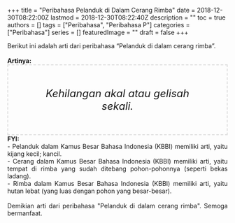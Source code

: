 +++
title = "Peribahasa Pelanduk di Dalam Cerang Rimba"
date = 2018-12-30T08:22:00Z
lastmod = 2018-12-30T08:22:40Z
description = ""
toc = true
authors = []
tags = ["Peribahasa", "Peribahasa P"]
categories = ["Peribahasa"]
series = []
featuredImage = ""
draft = false
+++

<div dir="ltr" style="text-align: left;" trbidi="on"><div style="text-align: justify;">Berikut ini adalah arti dari peribahasa “Pelanduk di dalam cerang rimba”.</div><br /><div style="text-align: justify;"><b>Artinya:</b></div><div style="border: 2px dashed #ddd; font-size: 24px; height: auto; margin: 0 auto; padding: 50px; text-align: center; width: auto;"><i>Kehilangan akal atau gelisah sekali.</i></div><div style="text-align: justify;"><b>FYI:</b><br />- Pelanduk dalam Kamus Besar Bahasa Indonesia (KBBI) memiliki arti, yaitu kijang kecil; kancil.<br />- Cerang dalam Kamus Besar Bahasa Indonesia (KBBI) memiliki arti, yaitu tempat di rimba yang sudah ditebang pohon-pohonnya (seperti bekas ladang).<br />- Rimba dalam Kamus Besar Bahasa Indonesia (KBBI) memiliki arti, yaitu hutan lebat (yang luas dengan pohon yang besar-besar).</div><div style="text-align: justify;"><br /></div><div style="text-align: justify;">Demikian arti dari peribahasa "Pelanduk di dalam cerang rimba". Semoga bermanfaat. </div></div>
